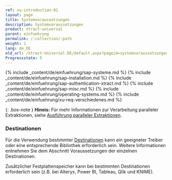 ```yaml
---
ref: xu-introduction-01
layout: page
title: Systemvoraussetzungen
description: Systemvoraussetzungen
product: xtract-universal
parent: einfuehrung
permalink: /:collection/:path
weight: 1
lang: de_DE
old_url: /Xtract-Universal-DE/default.aspx?pageid=systemvoraussetzungen
Progressstate: 5
---
```


{% include _content/de/einfuehrung/sap-systeme.md %} 
{% include _content/de/einfuehrung/sap-installation.md %} 
{% include _content/de/einfuehrung/sap-authentication-xtract.md %}
{% include _content/de/einfuehrung/sap-misc.md %}
{% include _content/de/einfuehrung/operating-systems.md %}
{% include _content/de/einfuehrung/xu-req-verschiedenes.md %}

{: .box-note }
**Hineis:** Für mehr Informationen zur Verarbeitung paralleler Extraktionen, siehe [Ausführung paralleler Extraktionen](../extraktionen-ausfuehren-und-einplanen#ausführung-paralleler-extraktionen).


### Destinationen
Für die Verwendung bestimmter [Destinationen](../destinationen) kann ein geeigneter Treiber oder eine entsprechende Bibliothek erforderlich sein. Weitere Informationen entnehmen Sie dem Abschnitt Voraussetzungen der einzelnen Destinationen.

Zusätzlicher Festplattenspeicher kann bei bestimmten Destinationen erforderlich sein (z.B. bei Alteryx, Power BI, Tableau, Qlik und KNIME).

